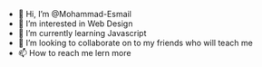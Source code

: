 - 👋 Hi, I’m @Mohammad-Esmail
- 👀 I’m interested in Web Design
- 🌱 I’m currently learning Javascript
- 💞️ I’m looking to collaborate on to my friends who will teach me
- 📫 How to reach me lern more

<!---
Mohammad-Esmail/Mohammad-Esmail is a ✨ special ✨ repository because its `README.md` (this file) appears on your GitHub profile.
You can click the Preview link to take a look at your changes.
--->
